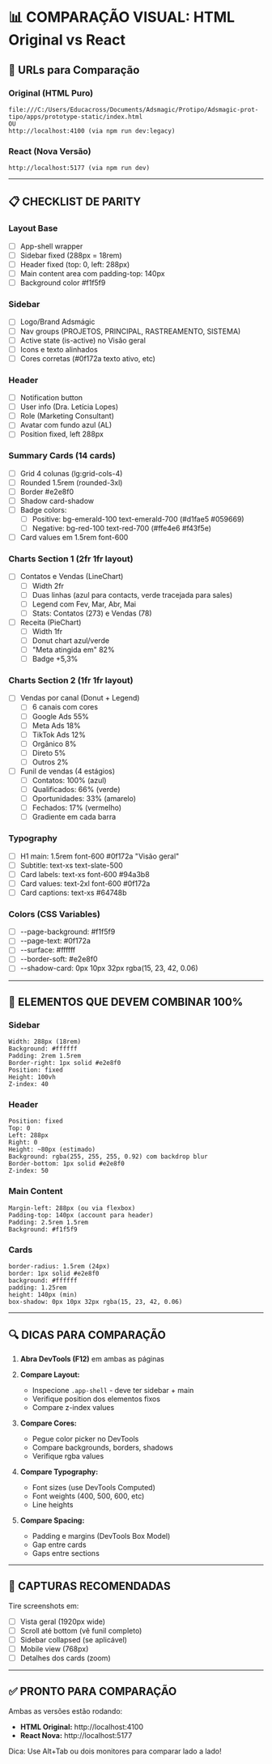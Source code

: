 # 📊 COMPARAÇÃO VISUAL: HTML Original vs React

## 🔗 URLs para Comparação

### Original (HTML Puro)
```
file:///C:/Users/Educacross/Documents/Adsmagic/Protipo/Adsmagic-prot-tipo/apps/prototype-static/index.html
OU
http://localhost:4100 (via npm run dev:legacy)
```

### React (Nova Versão)
```
http://localhost:5177 (via npm run dev)
```

---

## 📋 CHECKLIST DE PARITY

### Layout Base
- [ ] App-shell wrapper
- [ ] Sidebar fixed (288px = 18rem)
- [ ] Header fixed (top: 0, left: 288px)
- [ ] Main content area com padding-top: 140px
- [ ] Background color #f1f5f9

### Sidebar
- [ ] Logo/Brand Adsmágic
- [ ] Nav groups (PROJETOS, PRINCIPAL, RASTREAMENTO, SISTEMA)
- [ ] Active state (is-active) no Visão geral
- [ ] Icons e texto alinhados
- [ ] Cores corretas (#0f172a texto ativo, etc)

### Header
- [ ] Notification button
- [ ] User info (Dra. Letícia Lopes)
- [ ] Role (Marketing Consultant)
- [ ] Avatar com fundo azul (AL)
- [ ] Position fixed, left 288px

### Summary Cards (14 cards)
- [ ] Grid 4 colunas (lg:grid-cols-4)
- [ ] Rounded 1.5rem (rounded-3xl)
- [ ] Border #e2e8f0
- [ ] Shadow card-shadow
- [ ] Badge colors: 
  - [ ] Positive: bg-emerald-100 text-emerald-700 (#d1fae5 #059669)
  - [ ] Negative: bg-red-100 text-red-700 (#ffe4e6 #f43f5e)
- [ ] Card values em 1.5rem font-600

### Charts Section 1 (2fr 1fr layout)
- [ ] Contatos e Vendas (LineChart)
  - [ ] Width 2fr
  - [ ] Duas linhas (azul para contacts, verde tracejada para sales)
  - [ ] Legend com Fev, Mar, Abr, Mai
  - [ ] Stats: Contatos (273) e Vendas (78)
- [ ] Receita (PieChart)
  - [ ] Width 1fr
  - [ ] Donut chart azul/verde
  - [ ] "Meta atingida em" 82%
  - [ ] Badge +5,3%

### Charts Section 2 (1fr 1fr layout)
- [ ] Vendas por canal (Donut + Legend)
  - [ ] 6 canais com cores
  - [ ] Google Ads 55%
  - [ ] Meta Ads 18%
  - [ ] TikTok Ads 12%
  - [ ] Orgânico 8%
  - [ ] Direto 5%
  - [ ] Outros 2%
- [ ] Funil de vendas (4 estágios)
  - [ ] Contatos: 100% (azul)
  - [ ] Qualificados: 66% (verde)
  - [ ] Oportunidades: 33% (amarelo)
  - [ ] Fechados: 17% (vermelho)
  - [ ] Gradiente em cada barra

### Typography
- [ ] H1 main: 1.5rem font-600 #0f172a "Visão geral"
- [ ] Subtitle: text-xs text-slate-500
- [ ] Card labels: text-xs font-600 #94a3b8
- [ ] Card values: text-2xl font-600 #0f172a
- [ ] Card captions: text-xs #64748b

### Colors (CSS Variables)
- [ ] --page-background: #f1f5f9
- [ ] --page-text: #0f172a
- [ ] --surface: #ffffff
- [ ] --border-soft: #e2e8f0
- [ ] --shadow-card: 0px 10px 32px rgba(15, 23, 42, 0.06)

---

## 🎨 ELEMENTOS QUE DEVEM COMBINAR 100%

### Sidebar
```
Width: 288px (18rem)
Background: #ffffff
Padding: 2rem 1.5rem
Border-right: 1px solid #e2e8f0
Position: fixed
Height: 100vh
Z-index: 40
```

### Header
```
Position: fixed
Top: 0
Left: 288px
Right: 0
Height: ~80px (estimado)
Background: rgba(255, 255, 255, 0.92) com backdrop blur
Border-bottom: 1px solid #e2e8f0
Z-index: 50
```

### Main Content
```
Margin-left: 288px (ou via flexbox)
Padding-top: 140px (account para header)
Padding: 2.5rem 1.5rem
Background: #f1f5f9
```

### Cards
```
border-radius: 1.5rem (24px)
border: 1px solid #e2e8f0
background: #ffffff
padding: 1.25rem
height: 140px (min)
box-shadow: 0px 10px 32px rgba(15, 23, 42, 0.06)
```

---

## 🔍 DICAS PARA COMPARAÇÃO

1. **Abra DevTools (F12)** em ambas as páginas
2. **Compare Layout:**
   - Inspecione `.app-shell` - deve ter sidebar + main
   - Verifique position dos elementos fixos
   - Compare z-index values

3. **Compare Cores:**
   - Pegue color picker no DevTools
   - Compare backgrounds, borders, shadows
   - Verifique rgba values

4. **Compare Typography:**
   - Font sizes (use DevTools Computed)
   - Font weights (400, 500, 600, etc)
   - Line heights

5. **Compare Spacing:**
   - Padding e margins (DevTools Box Model)
   - Gap entre cards
   - Gaps entre sections

---

## 📸 CAPTURAS RECOMENDADAS

Tire screenshots em:
- [ ] Vista geral (1920px wide)
- [ ] Scroll até bottom (vê funil completo)
- [ ] Sidebar collapsed (se aplicável)
- [ ] Mobile view (768px)
- [ ] Detalhes dos cards (zoom)

---

## ✅ PRONTO PARA COMPARAÇÃO

Ambas as versões estão rodando:
- **HTML Original:** http://localhost:4100
- **React Nova:** http://localhost:5177

Dica: Use Alt+Tab ou dois monitores para comparar lado a lado!

